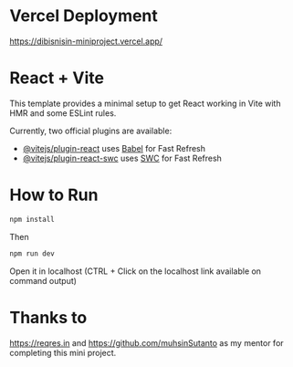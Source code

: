 # Vercel Deployment
https://dibisnisin-miniproject.vercel.app/

# React + Vite

This template provides a minimal setup to get React working in Vite with HMR and some ESLint rules.

Currently, two official plugins are available:

- [@vitejs/plugin-react](https://github.com/vitejs/vite-plugin-react/blob/main/packages/plugin-react/README.md) uses [Babel](https://babeljs.io/) for Fast Refresh
- [@vitejs/plugin-react-swc](https://github.com/vitejs/vite-plugin-react-swc) uses [SWC](https://swc.rs/) for Fast Refresh

# How to Run
```bash
npm install
```

Then
```bash
npm run dev
```

Open it in localhost (CTRL + Click on the localhost link available on command output)

# Thanks to
https://reqres.in and https://github.com/muhsinSutanto as my mentor for completing this mini project.
